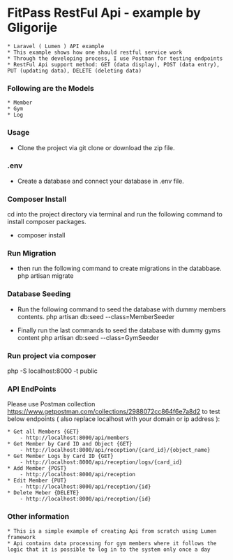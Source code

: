 # FitPass RestFul Api - example by Gligorije
	* Laravel ( Lumen ) API example
	* This example shows how one should restful service work
	* Through the developing process, I use Postman for testing endpoints 
	* RestFul Api support method: GET (data display), POST (data entry), PUT (updating data), DELETE (deleting data)

### Following are the Models

    * Member
    * Gym 
    * Log

### Usage

* Clone the project via git clone or download the zip file.

### .env

* Create a database and connect your database in .env file.

### Composer Install

cd into the project directory via terminal and run the following command to install composer packages.
* composer install

### Run Migration

* then run the following command to create migrations in the databbase.
php artisan migrate

### Database Seeding

* Run the following command to seed the database with dummy members contents.
php artisan db:seed --class=MemberSeeder

* Finally run the last commands to seed the database with dummy gyms content
php artisan db:seed --class=GymSeeder

### Run project via composer

php -S localhost:8000 -t public

### API EndPoints
Please use Postman collection https://www.getpostman.com/collections/2988072cc864f6e7a8d2 to test below endpoints ( also replace localhost with your domain or ip address ): 

    * Get all Members {GET} 
    	- http://localhost:8000/api/members
    * Get Member by Card ID and Object {GET}
    	- http://localhost:8000/api/reception/{card_id}/{object_name}
    * Get Member Logs by Card ID {GET}
    	- http://localhost:8000/api/reception/logs/{card_id}
    * Add Member {POST}
    	- http://localhost:8000/api/reception
    * Edit Member {PUT}
    	- http://localhost:8000/api/reception/{id}
    * Delete Meber {DELETE}
      	- http://localhost:8000/api/reception/{id}

### Other information
	* This is a simple example of creating Api from scratch using Lumen framework
	* Api contains data processing for gym members where it follows the logic that it is possible to log in to the system only once a day
